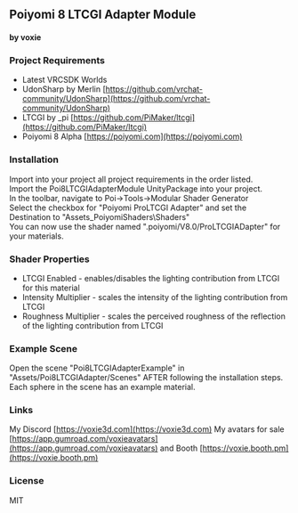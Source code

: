 ## Poiyomi 8 LTCGI Adapter Module
#### by voxie 

### Project Requirements
* Latest VRCSDK Worlds 
* UdonSharp by Merlin [https://github.com/vrchat-community/UdonSharp](https://github.com/vrchat-community/UdonSharp)
* LTCGI by _pi [https://github.com/PiMaker/ltcgi](https://github.com/PiMaker/ltcgi)
* Poiyomi 8 Alpha [https://poiyomi.com](https://poiyomi.com)

### Installation
Import into your project all project requirements in the order listed.   
Import the Poi8LTCGIAdapterModule UnityPackage into your project.  
In the toolbar, navigate to Poi->Tools->Modular Shader Generator  
Select the checkbox for "Poiyomi ProLTCGI Adapter" and set the Destination to "Assets\_PoiyomiShaders\Shaders"  
You can now use the shader named ".poiyomi/V8.0/ProLTCGIADapter" for your materials.

### Shader Properties
* LTCGI Enabled - enables/disables the lighting contribution from LTCGI for this material
* Intensity Multiplier - scales the intensity of the lighting contribution from LTCGI
* Roughness Multiplier - scales the perceived roughness of the reflection of the lighting contribution from LTCGI

### Example Scene
Open the scene "Poi8LTCGIAdapterExample" in "Assets/Poi8LTCGIAdapter/Scenes" AFTER following the installation steps. Each sphere in the scene has an example material.

### Links
My Discord [https://voxie3d.com](https://voxie3d.com)
My avatars for sale [https://app.gumroad.com/voxieavatars](https://app.gumroad.com/voxieavatars) and Booth [https://voxie.booth.pm](https://voxie.booth.pm)


### License
MIT
